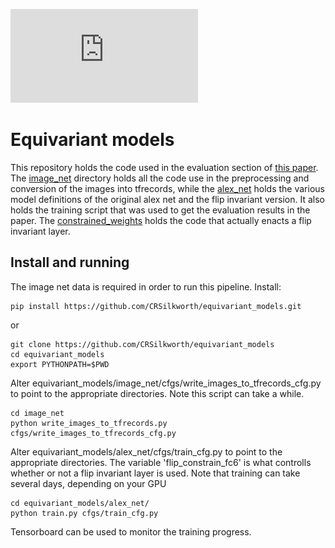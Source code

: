 ![paper_image](https://github.com/CRSilkworth/equivariant_models/blob/master/invariance_equivariance_weight_sharing.pdf)
# Equivariant models
This repository holds the code used in the evaluation section of [this paper](https://github.com/CRSilkworth/equivariant_models/blob/master/invariance_equivariance_weight_sharing.pdf). The [image_net](https://github.com/CRSilkworth/equivariant_models/tree/master/image_net) directory holds all the code use in the preprocessing and conversion of the images into tfrecords, while the [alex_net](https://github.com/CRSilkworth/equivariant_models/tree/master/alex_net) holds the various model definitions of the original alex net and the flip invariant version. It also holds the training script that was used to get the evaluation results in the paper. The [constrained_weights](https://github.com/CRSilkworth/equivariant_models/tree/master/constrained_weights) holds the code that actually enacts a flip invariant layer. 

## Install and running
The image net data is required in order to run this pipeline. 
Install:
```
pip install https://github.com/CRSilkworth/equivariant_models.git
```
or 
```
git clone https://github.com/CRSilkworth/equivariant_models
cd equivariant_models
export PYTHONPATH=$PWD
```
Alter equivariant_models/image_net/cfgs/write_images_to_tfrecords_cfg.py to point to the appropriate directories. Note this script can take a while.
```
cd image_net
python write_images_to_tfrecords.py cfgs/write_images_to_tfrecords_cfg.py
```
Alter equivariant_models/alex_net/cfgs/train_cfg.py to point to the appropriate directories. The variable 'flip_constrain_fc6' is what controlls whether or not a flip invariant layer is used. Note that training can take several days, depending on your GPU
```
cd equivariant_models/alex_net/
python train.py cfgs/train_cfg.py
```
Tensorboard can be used to monitor the training progress.
